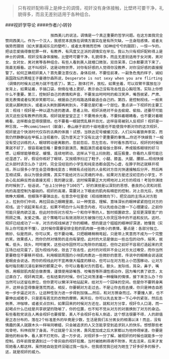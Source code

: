 > 只有视奸配称得上是绅士的调情，视奸没有身体接触，比壁咚可要干净，礼貌得多，而且无差别适用于各种组合。

###视奸学导论
####作者/小转铃

						按西美儿的说法，调情是一个真正重要的哲学问题。在这方面我完全赞同西美儿。作为一个汉人，我感觉本民族在调情方面实在是有所欠缺，一旦身陷感情，或者太强势而猥琐（如大家喜闻乐见的壁咚），或者太卑微而恐怖（如神经兮兮的跟踪），一惊一乍的，把谈恋爱搞得像犯罪一样，有教养，有风度又正派的调情实在罕见。我认为只有视奸配称得上是绅士的调情，视奸没有身体接触，比壁咚可要干净，礼貌得多，而且无差别适用于女对男，男对女，女对女，男对男等各种组合。有些人看到美人就檀口微张，双目呆滞，口水都要流下来了，简直无眼看。这不叫视奸，这是动物世界，对你有好感的人觉得你没教养，对你没好感的直接报警了。如何正确视奸美人？首先要注意仪态，身体后倾，不要往前凑，一副急色鬼的样子，诚如英国政坛的黑暗王子曼德尔森所说，Desperate is not sexy when you are flirting（调情的时候太过用力就不性感了）。第二，肢体打开，放松，如果坐着，可以双臂平展放在沙发背上，如果站着，手插口袋，侧倚在墙上更好，表示自己没有攻击性且心胸坦荡，实际上你想什么不重要。第三，控制好自己的表情和声音，不要发出呵呵呵的痴汉笑声，嘴唇抿紧，严肃、面无表情或者似笑非笑都可以，根据自己的戏路选择最适合自己的。第四，是控制视线，一般来说是从脚刷到头，或者从头刷到脚再刷到头，不要总是盯着一个部位。重点讲一下视奸的主要工具：视线！视奸是一种以退为进的邀请，愿者上钩，视奸派绝对不会去偷窥、偷拍，还要尽可能消灭这些没有教养的败类。视奸就是堂堂正正！不要用余光看，不要斜着眼睛看，也不要对着眼睛看，这样都会显得很猥琐。也不要看一眼就慌乱移开目光，这样容易被别人反视奸！视奸是一种忘我，一种commitment（献身），泰山崩于前的十级地震也不能使我中断对你的这次视奸，视奸是这个快消时代仅存的古典的体面！试想，当铁达尼号缓缓沉没，人们尖叫着狼奔豕突，而我仍然静静站在甲板上注视着你，因为普天之下没有比这个更重要的事情……你还不快嫁我？一般没有受过训练的人，眼球转动是离散的，忽前忽后，忽左忽右，平时看东西可以，视奸的时候效果就不好了，很容易被忽略！要像京剧演员、舞蹈演员或者瑜伽士那样，养成锻炼眼球的好习惯，让眼球能够稳定、缓慢、连续地转动，这样从下往上扫到脸，威压极重，你看的人很可能已经湿透了。好，假设你练好了眼球，又按顺序扫过了鞋子、小腿、膝盖、大腿、腰部……视线快接近头部时该怎么办？这时，完全没经验的小学生和纯变态都会因为心虚，在脖子附近就移开视线，所以很多小学生会显得像纯变态；稍微有点经验的人会和对方目光快速接触后分开，然后再互相试探，自以为很会调情，其实不能给对方以灵魂的冲击，如果对方是还没初恋的小学生，不会心乱如麻反而会直接无视；我的建议是，这时候需要正大光明地对上对方的视线！考验你演技的时候到了。俗话说，“台上1分钟台下100万”，好的演技是以深刻的思想、善良的心灵和对肌肉的高度控制为基础的。视奸的高潮，需要对上下眼皮的肌肉有精密的控制，对上目光后，先微微睁大眼睛，但眼珠不要弹出去，在意念中往里收（视线微微向下），把交战的主场从对方脸上，拉到你们中间，再拉回自己眼睛里面，以一种宽容、理解、意味深长的眼神紧紧抱住对方的视线。这个说起来有点玄，如果不明白什么叫意念内收，可以先给自己做一下心理建设，之前你可能只是肉欲泛滥，但此时你将对方视为一个和你平等的人，暂时搁置欲念，呈现更深厚宽广的照顾之情、友爱之情。这个策略可以有效消除对方被强行拉入你灵压场中的不适和反抗。这时，视奸已经成功了一半，对方的视线掉进了你的眼睛，想的是这个姐姐的眼神好深邃，她懂我（实际上你可能并不懂），这时候你需要安排全脸的肌肉做一些微小的表情，要点是：各部分独立、微妙、似是而非。你可以笑，但不要动嘴，只把眼睛稍稍弯起，只是带上笑意而不成为一个完整的笑，效果感人，而你仍然对情势的走向有掌控。此时的大忌是做出一些怂包的动作，赔笑，抿嘴，低头，挠头，呵呵傻笑，这些动作固然可以免除你的尴尬，但你之前好不容易打造起来的灵压场已经完蛋了。因为视线内收，敛去了攻击性，此时的对视并不会让对方太过难受，而你当然更要稳住不要移开视线，利用眼部周围的小块肌肉表达一些微妙的意思，传说中的眼睛会说话就是眼皮会说话，而你的视线此时不宜再做大幅度的移动，但可以在对方脸上小范围移动，让对方每时每刻都沉浸在新鲜的颤栗之中，你可以看看对方的眉毛，额头，发际线，耳朵，鼻子，嘴唇，用眼部肌肉配合做表情，谨慎使用舔嘴唇、咬嘴唇等所谓性感动作，因为嘴代表了欲念，太过直白了。视奸再完美，也有结束的时候，你们之间荡漾着一种暧昧的情愫，接下来怎么办？你当然可以还留在原位，但你更可以懒洋洋地站起来，给对方一个回味的空间。但是你不要转身离开，这样会显得像是落荒而逃，相反，你要朝对方走过去，不是让你去抱去摸，你只是神态自若地一步步逼近对方，让这种性张力进一步得到加强……然后，和对方擦身而过。不要撞人家，也不要伸出咸猪手，只是若有若无的衣物的摩擦。离开后，你可以先去发泄一下心中的紧张，然后去倒茶、冲咖啡，或者买点饮料，如果回来的时候对方还在，就和对方分享，视奸令人口渴，而一起喝点什么已经是共享欲望的隐喻了，你的位置，也不知不觉从对方的对面换到了对方的身边。有些看脸党说丑人再会视奸也要报警，美人不会视奸也有人倒追，这个想法很要不得，人的颜值是正态分布的，落在2个标准差外的毕竟是少数，生活是我们五分男女的相濡以沫！而且，没有情趣的美人就跟木头一样味同嚼蜡，只会被追求的人又怎能享受到追求别人的快乐。想想那些老戏骨吧，科林叔除了身高，不过就是个五分男，靠风度加成之后大家都以为他帅得掉渣，你要是跟他的粉丝争，看人家不打死你。退一万步说，对视奸多一分了解，被视奸的时候也就能多一分控制。四年前我曾遇到过一个骨灰级的视奸狂魔，当时被她刷得魂不附体，死去活来，后来才发现她看人都这样。虽然她自始至终没碰过我一指头，但我感觉我已经为她生了好多好多的猴子，这，就是视奸的威力。			  		